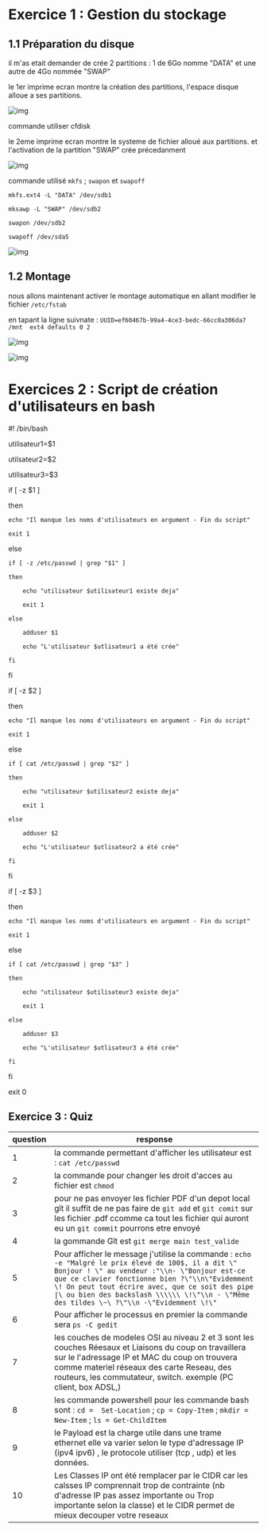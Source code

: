 # Exercice 1 : Gestion du stockage

## 1.1 Préparation du disque

il m'as etait demander de crée 2 partitions : 1 de 6Go nomme "DATA" et une autre de 4Go nommée "SWAP"

le 1er imprime ecran montre la création des partitions, l'espace disque alloue a ses partitions.

![img](https://github.com/michaelc31/Checkpoint1/blob/main/Capture0.PNG)

commande utiliser cfdisk 

le 2eme imprime ecran montre le systeme de fichier alloué aux partitions. et l'activation de la partition "SWAP" crée précedanment

![img](https://github.com/michaelc31/Checkpoint1/blob/main/Capture1.PNG)

commande utilisé `mkfs` ; `swapon` et `swapoff`

`mkfs.ext4 -L "DATA" /dev/sdb1`

`mksawp -L "SWAP" /dev/sdb2`

`swapon /dev/sdb2`

`swapoff /dev/sda5`

![img](https://github.com/michaelc31/Checkpoint1/blob/main/Capture3.PNG)

## 1.2 Montage

nous allons maintenant activer le montage automatique en allant modifier le fichier `/etc/fstab`

en tapant la ligne suivnate :
`UUID=ef60467b-99a4-4ce3-bedc-66cc0a306da7 /mnt  ext4 defaults 0 2`

![img](https://github.com/michaelc31/Checkpoint1/blob/main/Capture4.PNG)

![img](https://github.com/michaelc31/Checkpoint1/blob/main/Capture5.PNG)



# Exercices 2 : Script de création d'utilisateurs en bash

#! /bin/bash



utilisateur1=$1 

utilsateur2=$2

utilisateur3=$3



if [ -z $1 ]

then 

	echo "Il manque les noms d'utilisateurs en argument - Fin du script"

	exit 1

else

	if [ -z /etc/passwd | grep "$1" ]

	then

		echo "utilisateur $utilisateur1 existe deja"

		exit 1

	else

		adduser $1

		echo "L'utilisateur $utlisateur1 a été crée"

	fi

fi

if [ -z $2 ]

then 

	echo "Il manque les noms d'utilisateurs en argument - Fin du script"

	exit 1

else

	if [ cat /etc/passwd | grep "$2" ]

	then

		echo "utilisateur $utilisateur2 existe deja"

		exit 1

	else

		adduser $2

		echo "L'utilisateur $utlisateur2 a été crée"	

	fi

fi

if [ -z $3 ]

then 

	echo "Il manque les noms d'utilisateurs en argument - Fin du script"

	exit 1

else

	if [ cat /etc/passwd | grep "$3" ]

	then

		echo "utilisateur $utilisateur3 existe deja"

		exit 1

	else

		adduser $3

		echo "L'utilisateur $utlisateur3 a été crée"	

	fi

fi

exit 0


## Exercice 3 : Quiz

| question | response |
| -------|  -------| 
| 1  |  la commande permettant d'afficher les utilisateur est : `cat /etc/passwd`  |
| 2  |  la commande pour changer les droit d'acces au fichier est `chmod`  |
| 3  | pour ne pas envoyer les fichier PDF d'un depot local gît il suffit de ne pas faire de `git add` et `git comit` sur les fichier .pdf ccomme ca tout les fichier qui auront eu un `git commit` pourrons etre envoyé |
| 4  |  la gommande Gît est `git merge main test_valide`  |
| 5  | Pour afficher le message j'utilise la commande : `echo -e "Malgré le prix élevé de 100$, il a dit \" Bonjour ! \" au vendeur :"\\n- \"Bonjour est-ce que ce clavier fonctionne bien ?\"\\n\"Evidemment \! On peut tout écrire avec, que ce soit des pipe \|\ ou bien des backslash \\\\\\ \!\"\\n - \"Même des tildes \~\ ?\"\\n -\"Evidemment \!\"` |
| 6  | Pour afficher le processus en premier la commande sera `ps -C gedit`   |
| 7  |  les couches de modeles OSI au niveau 2 et 3 sont les couches Réesaux et Liaisons du coup on travaillera sur le l'adressage IP et MAC du coup on trouvera comme materiel réseaux des carte Reseau, des routeurs, les commutateur, switch. exemple (PC client, box ADSL,)   |
| 8  |  les commande powershell pour les commande bash sont : `cd =  Set-Location` ; `cp = Copy-Item` ; `mkdir = New-Item` ; `ls = Get-ChildItem`  |
| 9  |  le Payload est la charge utile dans une trame ethernet elle va varier selon le type d'adressage IP (ipv4 ipv6) , le protocole utiliser (tcp , udp) et les données. |
| 10 |  Les Classes IP ont été remplacer par le CIDR car les calsses IP comprennait trop de contrainte (nb d'adresse IP pas assez importante ou Trop importante selon la classe) et le CIDR permet de mieux decouper votre reseaux  |
